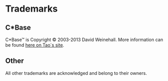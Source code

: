 # Trademarks

## C\*Base
C\*Base&trade; is Copyright © 2003-2013 David Weinehall. More information can be found [here on Tao´s site](https://www.accum.se/~tao/cbase/mainpage.xhtml).

<!---
## Peripherals
--->

## Other
All other trademarks are acknowledged and belong to their owners.